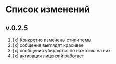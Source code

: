 # Список изменений
## **v.0.2.5**

1. [x] Конкретно изменены стили темы
2. [x] собщения выглядят красивее
3. [x] сообщения убираются по нажатию на них
4. [x] активация лицензий работает